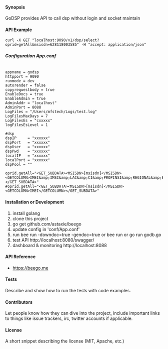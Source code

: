#### Synopsis

GoDSP provides API to call dsp without login and socket maintain

#### API Example
  ```
  curl -X GET "localhost:9090/v1/dsp/select?oprid=getAll&msisdn=628118003585" -H "accept: application/json"
  ```
  ##### Configuration App.conf
  ```
  
appname = godsp
httpport = 9090
runmode = dev
autorender = false
copyrequestbody = true
EnableDocs = true
EnableAdmin = true
AdminAddr = "localhost"
AdminPort = 8088    
LogFiles = "/Users/mfstech/Logs/test.log"
LogFilesMaxDays = 7
LogFilesEs = "cxxxxx"
logFilesEsLevel = 1

#dsp
dspIP     = "xxxxxx"
dspPort   = "xxxxxx"
dspUser   = "xxxxxx"
dspPwd    = "xxxxxx"
localIP   = "xxxxxx"
localPort = "xxxxxx"
dspPool = ""

oprid.getAll="<GET_SUBDATA><MSISDN>[msisdn]</MSISDN><GETCOLUMN>IMEI&amp;IMSI&amp;LAC&amp;CI&amp;PROPINSI&amp;REGIONAL&amp;BRANCH&amp;KABUPATEN&amp;PRODUCT_ID&amp;AREA&amp;SPOSNAME&amp;OSVENDOR&amp;TVENDOR&amp;TTYPE&amp;OSVERSION&amp;POINAME&amp;CLUSTER&amp;LATITUDE&amp;LONGITUDE&amp;KECAMATAN&amp;KECAMATAN&amp;KELURAHAN&amp;POINAME&amp;POILONGITUDE&amp;POILATITUDE</GETCOLUMN></GET_SUBDATA>"
#oprid.getAll="<GET_SUBDATA><MSISDN>[msisdn]</MSISDN><GETCOLUMN>IMEI</GETCOLUMN></GET_SUBDATA>"

```
#### Installation or Development

1. install golang
2. clone this project
3. go get github.com/astaxie/beego 
4. update config in 'conf/App.conf'
5. run bee run -downdoc=true -gendoc=true 
    or bee run
    or go run godb.go
6. test API http://localhost:8080/swagger/
7. dashboard & monitoring http://localhost:8088

#### API Reference
- https://beego.me


#### Tests

Describe and show how to run the tests with code examples.

#### Contributors

Let people know how they can dive into the project, include important links to things like issue trackers, irc, twitter accounts if applicable.

#### License

A short snippet describing the license (MIT, Apache, etc.)
